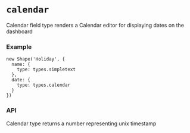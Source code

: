 `calendar`
=======

Calendar field type renders a Calendar editor for displaying dates on the dashboard

### Example
```
new Shape('Holiday', {
  name: {
    type: types.simpletext
  },
  date: {
    type: types.calendar
  }
})
```

### API
Calendar type returns a number representing unix timestamp
